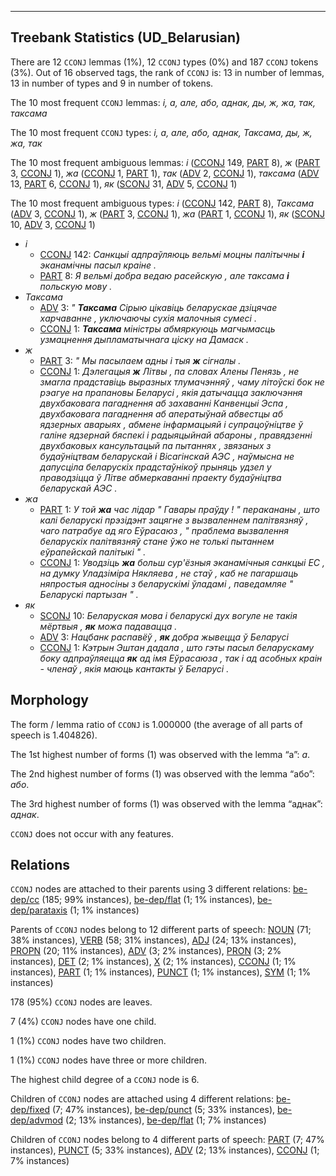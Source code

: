 

--------------------------------------------------------------------------------

## Treebank Statistics (UD_Belarusian)

There are 12 `CCONJ` lemmas (1%), 12 `CCONJ` types (0%) and 187 `CCONJ` tokens (3%).
Out of 16 observed tags, the rank of `CCONJ` is: 13 in number of lemmas, 13 in number of types and 9 in number of tokens.

The 10 most frequent `CCONJ` lemmas: <em>і, а, але, або, аднак, ды, ж, жа, так, таксама</em>

The 10 most frequent `CCONJ` types:  <em>і, а, але, або, аднак, Таксама, ды, ж, жа, так</em>

The 10 most frequent ambiguous lemmas: <em>і</em> ([CCONJ]() 149, [PART]() 8), <em>ж</em> ([PART]() 3, [CCONJ]() 1), <em>жа</em> ([CCONJ]() 1, [PART]() 1), <em>так</em> ([ADV]() 2, [CCONJ]() 1), <em>таксама</em> ([ADV]() 13, [PART]() 6, [CCONJ]() 1), <em>як</em> ([SCONJ]() 31, [ADV]() 5, [CCONJ]() 1)

The 10 most frequent ambiguous types:  <em>і</em> ([CCONJ]() 142, [PART]() 8), <em>Таксама</em> ([ADV]() 3, [CCONJ]() 1), <em>ж</em> ([PART]() 3, [CCONJ]() 1), <em>жа</em> ([PART]() 1, [CCONJ]() 1), <em>як</em> ([SCONJ]() 10, [ADV]() 3, [CCONJ]() 1)


* <em>і</em>
  * [CCONJ]() 142: <em>Санкцыі адпраўляюць вельмі моцны палітычны <b>і</b> эканамічны пасыл краіне .</em>
  * [PART]() 8: <em>Я вельмі добра ведаю расейскую , але таксама <b>і</b> польскую мову .</em>
* <em>Таксама</em>
  * [ADV]() 3: <em>" <b>Таксама</b> Сірыю цікавіць беларускае дзіцячае харчаванне , уключаючы сухія малочныя сумесі .</em>
  * [CCONJ]() 1: <em><b>Таксама</b> міністры абмяркуюць магчымасць узмацнення дыпламатычнага ціску на Дамаск .</em>
* <em>ж</em>
  * [PART]() 3: <em>" Мы пасылаем адны і тыя <b>ж</b> сігналы .</em>
  * [CCONJ]() 1: <em>Дэлегацыя <b>ж</b> Літвы , па словах Алены Пенязь , не змагла прадставіць выразных тлумачэнняў , чаму літоўскі бок не рэагуе на прапановы Беларусі , якія датычацца заключэння двухбаковага пагаднення аб захаванні Канвенцыі Эспа , двухбаковага пагаднення аб аператыўнай абвестцы аб ядзерных аварыях , абмене інфармацыяй і супрацоўніцтве ў галіне ядзернай бяспекі і радыяцыйнай абароны , правядзенні двухбаковых кансультацый па пытаннях , звязаных з будаўніцтвам беларускай і Вісагінскай АЭС , наўмысна не дапусціла беларускіх прадстаўнікоў прыняць удзел у праводзіцца ў Літве абмеркаванні праекту будаўніцтва беларускай АЭС .</em>
* <em>жа</em>
  * [PART]() 1: <em>У той <b>жа</b> час лідар " Гавары праўду ! " перакананы , што калі беларускі прэзідэнт зацягне з вызваленнем палітвязняў , чаго патрабуе ад яго Еўрасаюз , " праблема вызвалення беларускіх палітвязняў стане ўжо не толькі пытаннем еўрапейскай палітыкі " .</em>
  * [CCONJ]() 1: <em>Уводзіць <b>жа</b> больш сур'ёзныя эканамічныя санкцыі ЕС , на думку Уладзіміра Някляева , не стаў , каб не пагаршаць няпростыя адносіны з беларускімі ўладамі , паведамляе " Беларускі партызан " .</em>
* <em>як</em>
  * [SCONJ]() 10: <em>Беларуская мова і беларускі дух вогуле не такія мёртвыя , <b>як</b> можа падавацца .</em>
  * [ADV]() 3: <em>Нацбанк распавёў , <b>як</b> добра жывецца ў Беларусі</em>
  * [CCONJ]() 1: <em>Кэтрын Эштан дадала , што гэты пасыл беларускаму боку адпраўляецца <b>як</b> ад імя Еўрасаюза , так і ад асобных краін - членаў , якія маюць кантакты ў Беларусі .</em>

## Morphology

The form / lemma ratio of `CCONJ` is 1.000000 (the average of all parts of speech is 1.404826).

The 1st highest number of forms (1) was observed with the lemma “а”: <em>а</em>.

The 2nd highest number of forms (1) was observed with the lemma “або”: <em>або</em>.

The 3rd highest number of forms (1) was observed with the lemma “аднак”: <em>аднак</em>.

`CCONJ` does not occur with any features.


## Relations

`CCONJ` nodes are attached to their parents using 3 different relations: [be-dep/cc]() (185; 99% instances), [be-dep/flat]() (1; 1% instances), [be-dep/parataxis]() (1; 1% instances)

Parents of `CCONJ` nodes belong to 12 different parts of speech: [NOUN]() (71; 38% instances), [VERB]() (58; 31% instances), [ADJ]() (24; 13% instances), [PROPN]() (20; 11% instances), [ADV]() (3; 2% instances), [PRON]() (3; 2% instances), [DET]() (2; 1% instances), [X]() (2; 1% instances), [CCONJ]() (1; 1% instances), [PART]() (1; 1% instances), [PUNCT]() (1; 1% instances), [SYM]() (1; 1% instances)

178 (95%) `CCONJ` nodes are leaves.

7 (4%) `CCONJ` nodes have one child.

1 (1%) `CCONJ` nodes have two children.

1 (1%) `CCONJ` nodes have three or more children.

The highest child degree of a `CCONJ` node is 6.

Children of `CCONJ` nodes are attached using 4 different relations: [be-dep/fixed]() (7; 47% instances), [be-dep/punct]() (5; 33% instances), [be-dep/advmod]() (2; 13% instances), [be-dep/flat]() (1; 7% instances)

Children of `CCONJ` nodes belong to 4 different parts of speech: [PART]() (7; 47% instances), [PUNCT]() (5; 33% instances), [ADV]() (2; 13% instances), [CCONJ]() (1; 7% instances)

